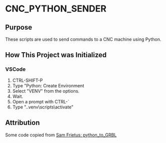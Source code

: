# CNC_PYTHON_SENDER

## Purpose

These scripts are used to send commands to a CNC machine using Python.

## How This Project was Initialized

### VSCode

1. CTRL-SHIFT-P
2. Type "Python: Create Environment
3. Select "VENV" from the options.
4. Wait.
5. Open a prompt with CTRL-`
6. Type ".\.venv\scripts\activate"

## Attribution

Some code copied from [Sam Frietus: python_to_GRBL](https://github.com/Sam-Freitas/python_to_GRBL/tree/main)
